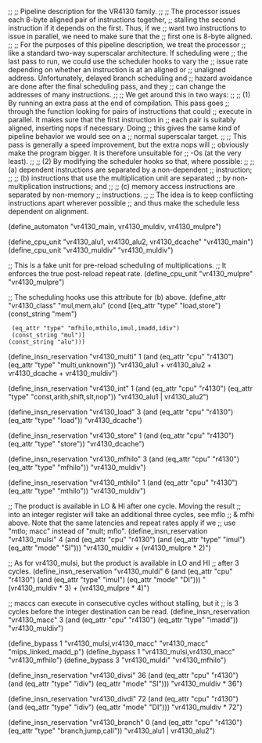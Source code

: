 ;;
;; Pipeline description for the VR4130 family.
;;
;; The processor issues each 8-byte aligned pair of instructions together,
;; stalling the second instruction if it depends on the first.  Thus, if we
;; want two instructions to issue in parallel, we need to make sure that the
;; first one is 8-byte aligned.
;;
;; For the purposes of this pipeline description, we treat the processor
;; like a standard two-way superscalar architecture.  If scheduling were
;; the last pass to run, we could use the scheduler hooks to vary the
;; issue rate depending on whether an instruction is at an aligned or
;; unaligned address.  Unfortunately, delayed branch scheduling and
;; hazard avoidance are done after the final scheduling pass, and they
;; can change the addresses of many instructions.
;;
;; We get around this in two ways:
;;
;;   (1) By running an extra pass at the end of compilation.  This pass goes
;;	 through the function looking for pairs of instructions that could
;;	 execute in parallel.  It makes sure that the first instruction in
;;	 each pair is suitably aligned, inserting nops if necessary.  Doing
;;	 this gives the same kind of pipeline behavior we would see on a
;;	 normal superscalar target.
;;
;;	 This pass is generally a speed improvement, but the extra nops will
;;	 obviously make the program bigger.  It is therefore unsuitable for
;;	 -Os (at the very least).
;;
;;   (2) By modifying the scheduler hooks so that, where possible:
;;
;;	 (a) dependent instructions are separated by a non-dependent
;;	     instruction;
;;
;;	 (b) instructions that use the multiplication unit are separated
;;	     by non-multiplication instructions; and
;;
;;	 (c) memory access instructions are separated by non-memory
;;	     instructions.
;;
;;	 The idea is to keep conflicting instructions apart wherever possible
;;	 and thus make the schedule less dependent on alignment.

(define_automaton "vr4130_main, vr4130_muldiv, vr4130_mulpre")

(define_cpu_unit "vr4130_alu1, vr4130_alu2, vr4130_dcache" "vr4130_main")
(define_cpu_unit "vr4130_muldiv" "vr4130_muldiv")

;; This is a fake unit for pre-reload scheduling of multiplications.
;; It enforces the true post-reload repeat rate.
(define_cpu_unit "vr4130_mulpre" "vr4130_mulpre")

;; The scheduling hooks use this attribute for (b) above.
(define_attr "vr4130_class" "mul,mem,alu"
  (cond [(eq_attr "type" "load,store")
	 (const_string "mem")

	 (eq_attr "type" "mfhilo,mthilo,imul,imadd,idiv")
	 (const_string "mul")]
	(const_string "alu")))

(define_insn_reservation "vr4130_multi" 1
  (and (eq_attr "cpu" "r4130")
       (eq_attr "type" "multi,unknown"))
  "vr4130_alu1 + vr4130_alu2 + vr4130_dcache + vr4130_muldiv")

(define_insn_reservation "vr4130_int" 1
  (and (eq_attr "cpu" "r4130")
       (eq_attr "type" "const,arith,shift,slt,nop"))
  "vr4130_alu1 | vr4130_alu2")

(define_insn_reservation "vr4130_load" 3
  (and (eq_attr "cpu" "r4130")
       (eq_attr "type" "load"))
  "vr4130_dcache")

(define_insn_reservation "vr4130_store" 1
  (and (eq_attr "cpu" "r4130")
       (eq_attr "type" "store"))
  "vr4130_dcache")

(define_insn_reservation "vr4130_mfhilo" 3
  (and (eq_attr "cpu" "r4130")
       (eq_attr "type" "mfhilo"))
  "vr4130_muldiv")

(define_insn_reservation "vr4130_mthilo" 1
  (and (eq_attr "cpu" "r4130")
       (eq_attr "type" "mthilo"))
  "vr4130_muldiv")

;; The product is available in LO & HI after one cycle.  Moving the result
;; into an integer register will take an additional three cycles, see mflo
;; & mfhi above.  Note that the same latencies and repeat rates apply if we
;; use "mtlo; macc" instead of "mult; mflo".
(define_insn_reservation "vr4130_mulsi" 4
  (and (eq_attr "cpu" "r4130")
       (and (eq_attr "type" "imul")
	    (eq_attr "mode" "SI")))
  "vr4130_muldiv + (vr4130_mulpre * 2)")

;; As for vr4130_mulsi, but the product is available in LO and HI
;; after 3 cycles.
(define_insn_reservation "vr4130_muldi" 6
  (and (eq_attr "cpu" "r4130")
       (and (eq_attr "type" "imul")
	    (eq_attr "mode" "DI")))
  "(vr4130_muldiv * 3) + (vr4130_mulpre * 4)")

;; maccs can execute in consecutive cycles without stalling, but it
;; is 3 cycles before the integer destination can be read.
(define_insn_reservation "vr4130_macc" 3
  (and (eq_attr "cpu" "r4130")
       (eq_attr "type" "imadd"))
  "vr4130_muldiv")

(define_bypass 1 "vr4130_mulsi,vr4130_macc" "vr4130_macc" "mips_linked_madd_p")
(define_bypass 1 "vr4130_mulsi,vr4130_macc" "vr4130_mfhilo")
(define_bypass 3 "vr4130_muldi" "vr4130_mfhilo")

(define_insn_reservation "vr4130_divsi" 36
  (and (eq_attr "cpu" "r4130")
       (and (eq_attr "type" "idiv")
	    (eq_attr "mode" "SI")))
  "vr4130_muldiv * 36")

(define_insn_reservation "vr4130_divdi" 72
  (and (eq_attr "cpu" "r4130")
       (and (eq_attr "type" "idiv")
	    (eq_attr "mode" "DI")))
  "vr4130_muldiv * 72")

(define_insn_reservation "vr4130_branch" 0
  (and (eq_attr "cpu" "r4130")
       (eq_attr "type" "branch,jump,call"))
  "vr4130_alu1 | vr4130_alu2")
